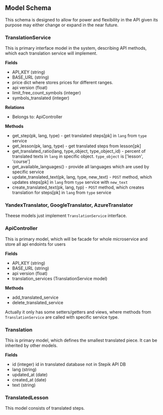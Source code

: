 ## Model Schema

This schema is designed to allow for power and flexibility in the API given its purpose may either change or expand in the near future.

### TranslationService

This is primary interface model in the system, describing API methods, which each translation service will implement. 

**Fields**
* API_KEY (string)
* BASE_URL (string)
* price dict where stores prices for different ranges.
* api version (float)
* limit_free_count_symbols (integer)
* symbols_translated (integer)

**Relations**
- Belongs to: ApiController

**Methods**
- get_step(pk, lang, type) - get translated steps[pk] in `lang` from `type` service
- get_lesson(pk, lang, type) - get translated steps from lesson[pk]
- get_translated_ratio(lang, type_object, type_object_id) - percent of translated texts in `lang` in specific object. `type_object` is ['lesson', 'course'] 
- get_available_languages() - provide all languages which are used by specific service
- update_translated_text(pk, lang, type, new_text) - `POST` method, which updates steps[pk] in `lang` from `type` service with 
`new_text`
- create_translated_text(pk, lang, typ) -  `POST` method, which creates translation for steps[pk] in `lang` from `type` service

### YandexTranslator, GoogleTranslator, AzureTranslator

Theese models just implement `TranslationService` interface.

### ApiController
This is primary model, which will be facade for whole microservice and store all api endoints for users

**Fields**
* API_KEY (string)
* BASE_URL (string)
* api version (float)
* translation_services (TranslationService model)

**Methods** 
- add_translated_service
- delete_translated_service

Actually it only has some setters/getters and views, where methods from `TranslationService` are called with specific service type.

### Translation
This is primary model, which defines the smallest translated piece. It can be inherited by other models.

**Fields**
* id (integer) id in translated database not in Stepik API DB
* lang (string)
* updated_at (date)
* created_at (date)
* text (string)

### TranslatedLesson

This model consists of translated steps.

